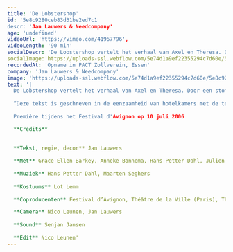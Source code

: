 ```yaml
---
title: 'De Lobstershop'
id: '5e8c9280ceb83d31be2ed7c1
descr: 'Jan Lauwers & Needcompany'
age: 'undefined'
videoUrl: 'https://vimeo.com/41967796',
videoLength: '90 min'
socialDescr: 'De Lobstershop vertelt het verhaal van Axel en Theresa. Door een stom incident sterft hun zoon. Het verdriet is allesvernietigend en als geen enkele therapie nog helpt en zijn vrouw hem verlaat, besluit Axel zelfmoord te plegen. Op de bewuste dag trekt hij zijn beste pak aan en gaat hij, bij wijze van afscheid, nog één keer kreeft eten, met sauce armoricaine, in zijn geliefkoosde restaurant “De Lobstershop”. Maar de kelner struikelt en de kreeft met sauce armoricaine komt op Axels witte pak terecht. In de fractie van een seconde waarin Axel de saus op zijn witte pak ziet terechtkomen, wordt zijn ritueel vernietigd en ziet hij zijn hele leven in zijn gelaat ontploffen. De Lobstershop is de beschrijving van deze fractie van een seconde.“Deze tekst is geschreven in de eenzaamheid van hotelkamers met de televisie altijd aan. Het cynisch realisme en de romantische sentimentaliteit die meer en meer de hoofdtoon vormen in zowat alle gesprekken die vandaag de dag gevoerd worden, zijn daardoor onvermijdelijk aanwezig. Ik heb er mij met plezier in gewenteld en hoop van harte dat het einde van de mensheid nog een tijdje op zich zal laten wachten." - Jan Lauwers'
socialImage:'https://uploads-ssl.webflow.com/5e74d1a9ef22355294c7d60e/5e8c9228fc712a4fb9a0a5f1_Needcompany_The%20Lobster%20Shop_web.jpg'
recordedAt: 'Opname in PACT Zollverein, Essen'
company: 'Jan Lauwers & Needcompany'
image: 'https://uploads-ssl.webflow.com/5e74d1a9ef22355294c7d60e/5e8c9228fc712a4fb9a0a5f1_Needcompany_The%20Lobster%20Shop_web.jpg'
text: '|
  De Lobstershop vertelt het verhaal van Axel en Theresa. Door een stom incident sterft hun zoon. Het verdriet is allesvernietigend en als geen enkele therapie nog helpt en zijn vrouw hem verlaat, besluit Axel zelfmoord te plegen. Op de bewuste dag trekt hij zijn beste pak aan en gaat hij, bij wijze van afscheid, nog één keer kreeft eten, met sauce armoricaine, in zijn geliefkoosde restaurant “De Lobstershop”. Maar de kelner struikelt en de kreeft met sauce armoricaine komt op Axels witte pak terecht. In de fractie van een seconde waarin Axel de saus op zijn witte pak ziet terechtkomen, wordt zijn ritueel vernietigd en ziet hij zijn hele leven in zijn gelaat ontploffen. De Lobstershop is de beschrijving van deze fractie van een seconde.
  
  “Deze tekst is geschreven in de eenzaamheid van hotelkamers met de televisie altijd aan. Het cynisch realisme en de romantische sentimentaliteit die meer en meer de hoofdtoon vormen in zowat alle gesprekken die vandaag de dag gevoerd worden, zijn daardoor onvermijdelijk aanwezig. Ik heb er mij met plezier in gewenteld en hoop van harte dat het einde van de mensheid nog een tijdje op zich zal laten wachten." - Jan Lauwers
  
  Première tijdens het Festival d'Avignon op 10 juli 2006

  **Credits**
  ‍

  **Tekst, regie, decor** Jan Lauwers
  
  **Met** Grace Ellen Barkey, Anneke Bonnema, Hans Petter Dahl, Julien Faure, Benoît Gob, Yumiko Funaya (vervangt Tijen Lawton), Maarten Seghers en Inge Van Bruystegem.
  
  **Muziek** Hans Petter Dahl, Maarten Seghers
  
  **Kostuums** Lot Lemm
  
  **Coproducenten** Festival d’Avignon, Théâtre de la Ville (Paris), Théâtre Garonne (Toulouse), PACT Zollverein (Essen), Cankarjev Dom (Ljubljana), La Rose des Vents (Scène Nationale de Villeneuve d’Ascq), Automne en Normandie, La Filature (Scène Nationale de Mulhouse), Kaaitheater (Brussel), deSingel (Antwerpen).

  **Camera** Nico Leunen, Jan Lauwers
  
  **Sound** Senjan Jansen
  
  **Edit** Nico Leunen'
---
```

